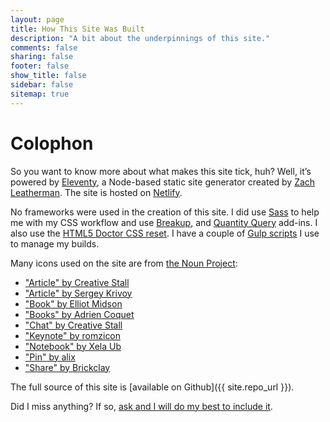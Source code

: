 ```yaml
---
layout: page
title: How This Site Was Built
description: "A bit about the underpinnings of this site."
comments: false
sharing: false
footer: false
show_title: false
sidebar: false
sitemap: true
---
```


# Colophon

So you want to know more about what makes this site tick, huh? Well, it’s powered by [Eleventy](https://www.11ty.dev/), a Node-based static site generator created by [Zach Leatherman](https://twitter.com/zachleat). The site is hosted on [Netlify](https://www.netlify.com/).

No frameworks were used in the creation of this site. I did use [Sass](http://sass-lang.com/) to help me with my CSS workflow and use [Breakup](https://github.com/BPScott/breakup), and [Quantity Query](https://github.com/danielguillan/quantity-queries) add-ins. I also use the [HTML5 Doctor CSS reset](http://html5doctor.com/html-5-reset-stylesheet/). I have a couple of [Gulp scripts](https://github.com/aarongustafson/aarongustafson.github.io/tree/source/tasks/gulp) I use to manage my builds.

Many icons used on the site are from [the Noun Project](https://thenounproject.com/):

* ["Article" by Creative Stall](https://thenounproject.com/term/article/1091930/)
* ["Article" by Sergey Krivoy](https://thenounproject.com/term/article/16320/)
* ["Book" by Elliot Midson](https://thenounproject.com/term/book/76944/)
* ["Books" by Adrien Coquet](https://thenounproject.com/term/books/1864286/)
* ["Chat" by Creative Stall](https://thenounproject.com/term/chat/1091878/)
* ["Keynote" by romzicon](https://thenounproject.com/term/keynote/195243/)
* ["Notebook" by Xela Ub](https://thenounproject.com/term/notebook/176860)
* ["Pin" by alix](https://thenounproject.com/term/pin/4256408/)
* ["Share" by Brickclay](https://thenounproject.com/term/share/4560615/)

The full source of this site is [available on Github]({{ site.repo_url }}).

Did I miss anything? If so, [ask and I will do my best to include it](/contact/).
